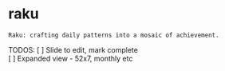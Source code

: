 # raku

```
Raku: crafting daily patterns into a mosaic of achievement.
```

TODOS:
[ ] Slide to edit, mark complete  
[ ] Expanded view - 52x7, monthly etc  
